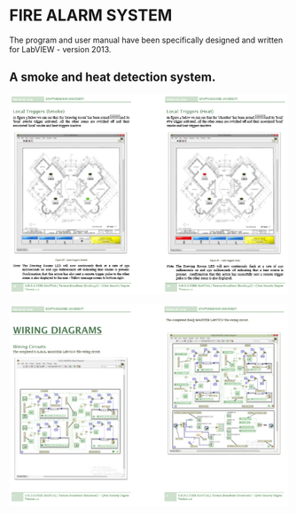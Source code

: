 # FIRE ALARM SYSTEM

The program and user manual have been specifically designed and written for LabVIEW - version 2013.

## A smoke and heat detection system.

![Screenshot](SHDS.PNG)

![Screenshot](SHDS2.PNG)
